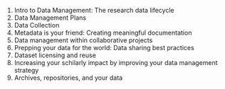1. Intro to Data Management: The research data lifecycle
2. Data Management Plans
3. Data Collection
4. Metadata is your friend: Creating meaningful documentation
5. Data management within collaborative projects
6. Prepping your data for the world: Data sharing best practices
7. Dataset licensing and reuse
8. Increasing your schilarly impact by improving your data management strategy
9. Archives, repositories, and your data
